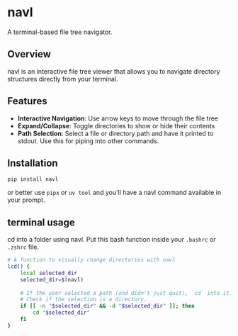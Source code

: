 # navl

A terminal-based file tree navigator.

## Overview

navl is an interactive file tree viewer that allows you to navigate directory structures directly from your terminal.

## Features

- **Interactive Navigation**: Use arrow keys to move through the file tree
- **Expand/Collapse**: Toggle directories to show or hide their contents
- **Path Selection**: Select a file or directory path and have it printed to stdout. Use this for piping into other commands.

## Installation

`pip install navl`

or better use `pipx` or `uv tool` and you'll have a navl command available in your prompt.

## terminal usage

cd into a folder using navl. Put this bash function inside your `.bashrc` or `.zshrc` file.

```bash
# A function to visually change directories with navl
lcd() {
    local selected_dir
    selected_dir=$(navl)
    
    # If the user selected a path (and didn't just quit), `cd` into it.
    # Check if the selection is a directory.
    if [[ -n "$selected_dir" && -d "$selected_dir" ]]; then
        cd "$selected_dir"
    fi
}
```
